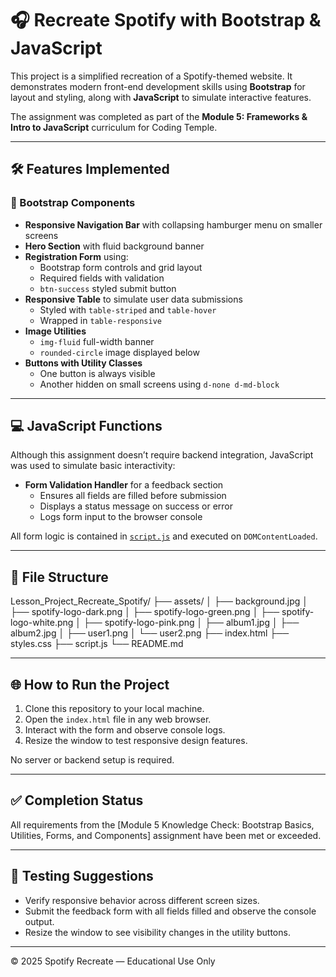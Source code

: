 # 🎧 Recreate Spotify with Bootstrap & JavaScript

This project is a simplified recreation of a Spotify-themed website. It demonstrates modern front-end development skills using **Bootstrap** for layout and styling, along with **JavaScript** to simulate interactive features.

The assignment was completed as part of the **Module 5: Frameworks & Intro to JavaScript** curriculum for Coding Temple.

---

## 🛠 Features Implemented

### 🔷 Bootstrap Components
- **Responsive Navigation Bar** with collapsing hamburger menu on smaller screens
- **Hero Section** with fluid background banner
- **Registration Form** using:
  - Bootstrap form controls and grid layout
  - Required fields with validation
  - `btn-success` styled submit button
- **Responsive Table** to simulate user data submissions
  - Styled with `table-striped` and `table-hover`
  - Wrapped in `table-responsive`
- **Image Utilities**
  - `img-fluid` full-width banner
  - `rounded-circle` image displayed below
- **Buttons with Utility Classes**
  - One button is always visible
  - Another hidden on small screens using `d-none d-md-block`

---

## 💻 JavaScript Functions

Although this assignment doesn’t require backend integration, JavaScript was used to simulate basic interactivity:

- **Form Validation Handler** for a feedback section
  - Ensures all fields are filled before submission
  - Displays a status message on success or error
  - Logs form input to the browser console

All form logic is contained in [`script.js`](script.js) and executed on `DOMContentLoaded`.

---

## 📁 File Structure

Lesson_Project_Recreate_Spotify/
├── assets/
│ ├── background.jpg
│ ├── spotify-logo-dark.png
│ ├── spotify-logo-green.png
│ ├── spotify-logo-white.png
│ ├── spotify-logo-pink.png
│ ├── album1.jpg
│ ├── album2.jpg
│ ├── user1.png
│ └── user2.png
├── index.html
├── styles.css
├── script.js
└── README.md


---

## 🌐 How to Run the Project

1. Clone this repository to your local machine.
2. Open the `index.html` file in any web browser.
3. Interact with the form and observe console logs.
4. Resize the window to test responsive design features.

No server or backend setup is required.

---

## ✅ Completion Status

All requirements from the [Module 5 Knowledge Check: Bootstrap Basics, Utilities, Forms, and Components] assignment have been met or exceeded.

---

## 🧪 Testing Suggestions

- Verify responsive behavior across different screen sizes.
- Submit the feedback form with all fields filled and observe the console output.
- Resize the window to see visibility changes in the utility buttons.

---

© 2025 Spotify Recreate — Educational Use Only
